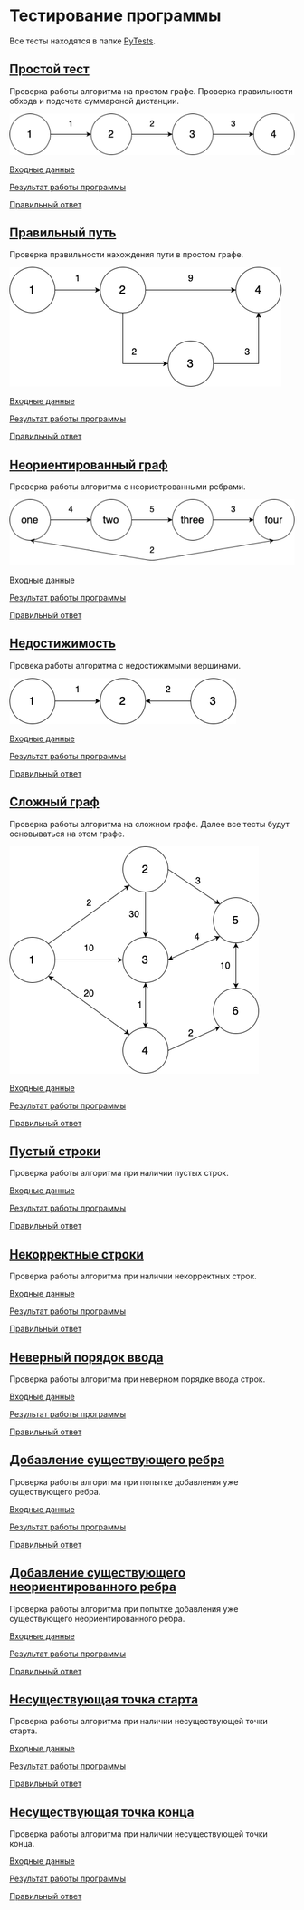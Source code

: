 # Тестирование программы
Все тесты находятся в папке [PyTests](PyTests).
## [Простой тест](PyTests/Simple)
Проверка работы алгоритма на простом графе. Проверка правильности обхода и подсчета суммароной дистанции.

![simple](images/simple.png)

[Входные данные](PyTests/Simple/input.txt)

[Результат работы программы](PyTests/Simple/output.txt)

[Правильный ответ](PyTests/Simple/answer.txt)

## [Правильный путь](PyTests/RightPath)
Проверка правильности нахождения пути в простом графе.

![rightPath](images/rightPath.png)

[Входные данные](PyTests/RightPath/input.txt)

[Результат работы программы](PyTests/RightPath/output.txt)

[Правильный ответ](PyTests/RightPath/answer.txt)

## [Неориентированный граф](PyTests/UnorientedGraph)
Проверка работы алгоритма с неориетрованными ребрами.

![unorientedGraph](images/unorientedGraph.png)

[Входные данные](PyTests/UnorientedGraph/input.txt)

[Результат работы программы](PyTests/UnorientedGraph/output.txt)

[Правильный ответ](PyTests/UnorientedGraph/answer.txt)

## [Недостижимость](PyTests/Unreachable)
Провека работы алгоритма с недостижимыми вершинами.

![unreachable](images/unreachable.png)

[Входные данные](PyTests/Unreachable/input.txt)

[Результат работы программы](PyTests/Unreachable/output.txt)

[Правильный ответ](PyTests/Unreachable/answer.txt)

## [Сложный граф](PyTests/ComplexGraph)
Проверка работы алгоритма на сложном графе. Далее все тесты будут основываться на этом графе.

![complexGraph](images/complexGraph.png)

[Входные данные](PyTests/ComplexGraph/input.txt)

[Результат работы программы](PyTests/ComplexGraph/output.txt)

[Правильный ответ](PyTests/ComplexGraph/answer.txt)

## [Пустый строки](PyTests/EmptyLines)
Проверка работы алгоритма при наличии пустых строк.

[Входные данные](PyTests/EmptyLines/input.txt)

[Результат работы программы](PyTests/EmptyLines/output.txt)

[Правильный ответ](PyTests/EmptyLines/answer.txt)

## [Некорректные строки](PyTests/InvalidLine)
Проверка работы алгоритма при наличии некорректных строк.

[Входные данные](PyTests/InvalidLine/input.txt)

[Результат работы программы](PyTests/InvalidLine/output.txt)

[Правильный ответ](PyTests/InvalidLine/answer.txt)

## [Неверный порядок ввода](PyTests/NonFirstSearchPoints)
Проверка работы алгоритма при неверном порядке ввода строк.

[Входные данные](PyTests/NonFirstSearchPoints/input.txt)

[Результат работы программы](PyTests/NonFirstSearchPoints/output.txt)

[Правильный ответ](PyTests/NonFirstSearchPoints/answer.txt)

## [Добавление существующего ребра](PyTests/AddingExistingEdge)
Проверка работы алгоритма при попытке добавления уже существующего ребра.

[Входные данные](PyTests/AddingExistingEdge/input.txt)

[Результат работы программы](PyTests/AddingExistingEdge/output.txt)

[Правильный ответ](PyTests/AddingExistingEdge/answer.txt)

## [Добавление существующего неориентированного ребра](PyTests/AddingExistingUnorientedEdge)
Проверка работы алгоритма при попытке добавления уже существующего неориентированного ребра.

[Входные данные](PyTests/AddingExistingUnorientedEdge/input.txt)

[Результат работы программы](PyTests/AddingExistingUnorientedEdge/output.txt)

[Правильный ответ](PyTests/AddingExistingUnorientedEdge/answer.txt)

## [Несуществующая точка старта](PyTests/NonExistingStartRoom)
Проверка работы алгоритма при наличии несуществующей точки старта.

[Входные данные](PyTests/NonExistingStartRoom/input.txt)

[Результат работы программы](PyTests/NonExistingStartRoom/output.txt)

[Правильный ответ](PyTests/NonExistingStartRoom/answer.txt)

## [Несуществующая точка конца](PyTests/NonExistingEndRoom)
Проверка работы алгоритма при наличии несуществующей точки конца.

[Входные данные](PyTests/NonExistingEndRoom/input.txt)

[Результат работы программы](PyTests/NonExistingEndRoom/output.txt)

[Правильный ответ](PyTests/NonExistingEndRoom/answer.txt)